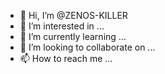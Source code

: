 - 👋 Hi, I’m @ZENOS-KILLER
- 👀 I’m interested in ...
- 🌱 I’m currently learning ...
- 💞️ I’m looking to collaborate on ...
- 📫 How to reach me ...

<!---
ZENOS-KILLER/ZENOS-KILLER is a ✨ special ✨ repository because its `README.md` (this file) appears on your GitHub profile.
You can click the Preview link to take a look at your changes.
--->

